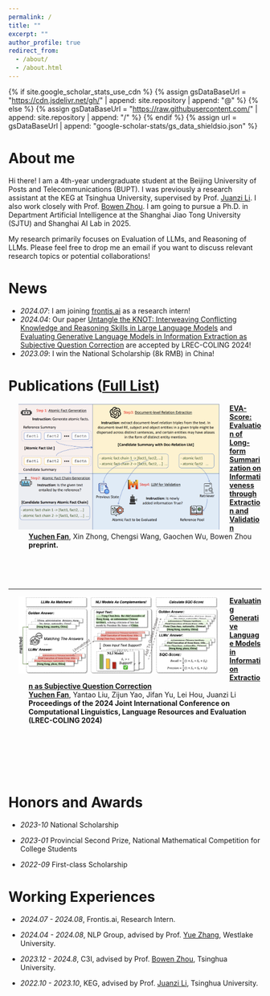 ```yaml
---
permalink: /
title: ""
excerpt: ""
author_profile: true
redirect_from: 
  - /about/
  - /about.html
---
```


{% if site.google_scholar_stats_use_cdn %}
{% assign gsDataBaseUrl = "https://cdn.jsdelivr.net/gh/" | append: site.repository | append: "@" %}
{% else %}
{% assign gsDataBaseUrl = "https://raw.githubusercontent.com/" | append: site.repository | append: "/" %}
{% endif %}
{% assign url = gsDataBaseUrl | append: "google-scholar-stats/gs_data_shieldsio.json" %}

<span class='anchor' id='about-me'></span>

# About me

Hi there! I am a 4th-year undergraduate student at the Beijing University of Posts and Telecommunications (BUPT). I was previously a research assistant at the KEG at Tsinghua University, supervised by Prof. [Juanzi Li](https://www.cs.tsinghua.edu.cn/csen/info/1303/4318.htm). I also work closely with Prof. [Bowen Zhou](http://web.ee.tsinghua.edu.cn/zhoubowen/zh_CN/index.htm). I am going to pursue a Ph.D. in Department Artificial Intelligence at the Shanghai Jiao Tong University (SJTU) and Shanghai AI Lab in 2025.

My research primarily focuses on Evaluation of LLMs, and Reasoning of LLMs.
Please feel free to drop me an email if you want to discuss relevant research topics or potential collaborations!


# News
- *2024.07*: I am joining [frontis.ai](https://frontis.ai/) as a research intern!
- *2024.04*: Our paper [Untangle the KNOT: Interweaving Conflicting Knowledge and Reasoning Skills in Large Language Models](https://aclanthology.org/2024.lrec-main.1493/) and [Evaluating Generative Language Models in Information Extraction as Subjective Question Correction](https://aclanthology.org/2024.lrec-main.567/) are accepted by LREC-COLING 2024!
- *2023.09*: I win the National Scholarship (8k RMB) in China!


# Publications ([Full List](https://scholar.google.com/citations?view_op=list_works&hl=en&user=u75E9OsAAAAJ))

<dl>
  <dt><img align="left" width="400"
hspace="20" wspace="10" src="../images/EVA.jpg">
</dt>
  <dd><a href="https://arxiv.org/abs/2407.04969">
    <strong>EVA-Score: Evaluation of Long-form Summarization on Informativeness through Extraction and Validation
</strong></a></dd>
<dd><strong><u>Yuchen Fan</u></strong>, Xin Zhong, Chengsi Wang, Gaochen Wu, Bowen Zhou</dd>
    <dd><strong>preprint.</strong></dd>
</dl>
<br/>
<br/>
<br/>

---

<dl>
  <dt><img align="left" width="400"
hspace="20" wspace="10" src="../images/SQC.jpg">
</dt>
  <dd><a href="https://aclanthology.org/2024.lrec-main.567/">
    <strong>Evaluating Generative Language Models in Information Extraction as Subjective Question Correction
</strong></a></dd>
<dd><strong><u>Yuchen Fan</u></strong>, Yantao Liu, Zijun Yao, Jifan Yu, Lei Hou, Juanzi Li</dd>
    <dd><strong> Proceedings of the 2024 Joint International Conference on Computational Linguistics, Language Resources and Evaluation (LREC-COLING 2024) </strong></dd>
</dl>


    
<br/>
<br/>
<br/>
<br/>
<br/>


# Honors and Awards

- *2023-10* National Scholarship

- *2023-01* Provincial Second Prize, National Mathematical Competition for College Students

- *2022-09* First-class Scholarship

# Working Experiences

- *2024.07 - 2024.08*, Frontis.ai, Research Intern.

- *2024.04 - 2024.08*, NLP Group, advised by Prof. [Yue Zhang](https://scholar.google.com/citations?user=6hA7WmUAAAAJ&hl=en), Westlake University.

- *2023.12 - 2024.8*, C3I, advised by Prof. [Bowen Zhou](http://web.ee.tsinghua.edu.cn/zhoubowen/zh_CN/index.htm), Tsinghua University.

- *2022.10 - 2023.10*, KEG, advised by Prof. [Juanzi Li](https://www.cs.tsinghua.edu.cn/csen/info/1303/4318.htm), Tsinghua University.
  

